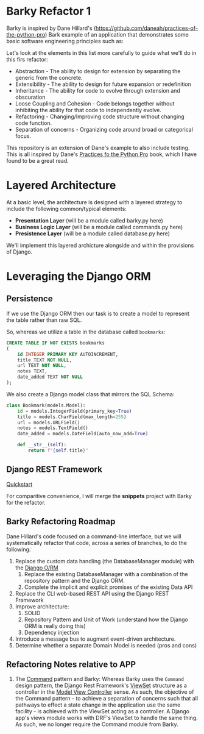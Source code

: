 # Barky Refactor 1

Barky is inspired by Dane Hillard's (https://github.com/daneah/practices-of-the-python-pro) Bark example of an application that demonstrates some basic software engineering principles such as:

Let's look at the elements in this list more carefully to guide what we'll do in this firs refactor:

* Abstraction - The ability to design for extension by separating the generic from the concrete.
* Extensibility - The ability to design for future expansion or redefinition
* Inheritance - The ability for code to evolve through extension and obscuration
* Loose Coupling and Cohesion - Code belongs together without inhibiting the ability for that code to independently evolve.
* Refactoring - Changing/Improving code structure without changing code function.
* Separation of concerns - Organizing code around broad or categorical focus.

This repository is an extension of Dane's example to also include testing.  This is all inspired by Dane's [Practices fo the Python Pro](https://www.manning.com/books/practices-of-the-python-pro) book, which I have found to be a great read.

# Layered Architecture

At a basic level, the architecture is designed with a layered strategy to include the following common/typical elements:

* **Presentation Layer** (will be a module called barky.py here)
* **Business Logic Layer** (will be a module called commands.py here)
* **Presistence Layer** (will be a module called database.py here)

We'll implement this layered archicture alongside and within the provisions of Django.

# Leveraging the Django ORM

## Persistence
If we use the Django ORM then our task is to create a model to represent the table rather than raw SQL.

So, whereas we utilize a table in the database called `bookmarks`:

``` sql
CREATE TABLE IF NOT EXISTS bookmarks
(
    id INTEGER PRIMARY KEY AUTOINCREMENT,
    title TEXT NOT NULL,
    url TEXT NOT NULL,
    notes TEXT,
    date_added TEXT NOT NULL
);
```

We also create a Django model class that mirrors the SQL Schema:

```python
class Bookmark(models.Model):
    id = models.IntegerField(primary_key=True)
    title = models.CharField(max_length=255)
    url = models.URLField()
    notes = models.TextField()
    date_added = models.DateField(auto_now_add=True)

    def __str__(self):
        return f"{self.title}"

```

## Django REST Framework

[Quickstart](https://www.django-rest-framework.org/tutorial/quickstart/)

For comparitive convenience, I will merge the **snippets** project with Barky for the refactor.

## Barky Refactoring Roadmap
Dane Hillard's code focused on a command-line interface, but we will systematically refactor that code, across a series of branches, to do the following:

1. Replace the custom data handling (the DatabaseManager module) with the [Django O/RM](https://docs.djangoproject.com/en/5.0/topics/db/queries/)
    1. Replace the existing DatabaseManager with a combination of the repository pattern and the Django ORM.
    2. Complete the implicit and explicit promises of the existing Data API 
2. Replace the CLI web-based REST API using the Django REST Framework
3. Improve architecture:
    1. SOLID
    2. Repository Pattern and Unit of Work (understand how the Django ORM is really doing this)
    3. Dependency injection
4. Introduce a message bus to augment event-driven architecture.
5. Determine whether a separate Domain Model is needed (pros and cons)


## Refactoring Notes relative to APP

1. The [Command](https://refactoring.guru/design-patterns/command) pattern and Barky: Whereas Barky uses the `Command` design pattern, the Django Rest Framework's [ViewSet](https://www.django-rest-framework.org/api-guide/viewsets/) structure as a controller in the [Model View Controller](https://www.askpython.com/django/django-mvt-architecture) sense.  As such, the objective of the Command pattern - to achieve a separation of concerns such that all pathways to effect a state change in the application use the same facility - is achieved with the ViewSet acting as a controller.  A Django app's views module works with DRF's ViewSet to handle the same thing.  As such, we no longer require the Command module from Barky.
